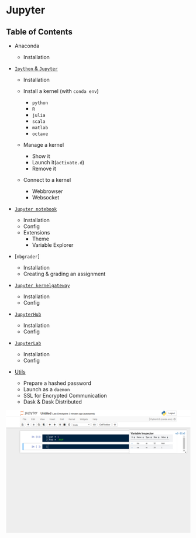 # Jupyter

## Table of Contents

* Anaconda
  - Installation

* [`Ipython` & `Jupyter`](scripts/contents.md#ipython--jupyter)
  - Installation
  - Install a kernel (with `conda env`)
    - `python`
    - `R`
    - `julia`
    - `scala`
    - `matlab`
    - `octave`

  - Manage a kernel
    - Show it
    - Launch it(`activate.d`)
    - Remove it

  - Connect to a kernel
    - Webbrowser
    - Websocket

* [`Jupyter notebook`](scripts/contents.md#jupyter-notebook)
  - Installation
  - Config
  - Extensions
    - Theme
    - Variable Explorer

* [`nbgrader`]
  - Installation
  - Creating & grading an assignment

* [`Jupyter kernelgateway`](scripts/contents.md#jupyter-kernelgateway)
  - Installation
  - Config

* [`JupyterHub`](scripts/contents.md#jupyterhub)
  - Installation
  - Config

* [`JupyterLab`](scripts/contents.md#jupyterlab)
  - Installation
  - Config

* [Utils](scripts/contents.md#utils)
  - Prepare a hashed password
  - Launch as a `daemon`
  - SSL for Encrypted Communication
  - Dask & Dask Distributed

![varInspector_img](https://github.com/pydemia/Jupyter/blob/master/varInspector_image.png)
